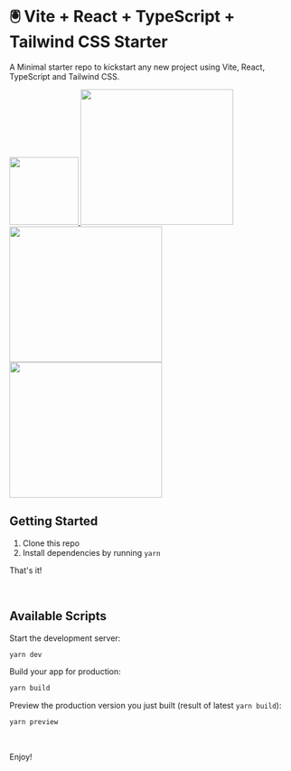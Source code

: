 # 🖲️ Vite + React + TypeScript + Tailwind CSS Starter

A Minimal starter repo to kickstart any new project using Vite, React, TypeScript and Tailwind CSS.

<a href="https://vitejs.dev/">
  <img src="https://upload.wikimedia.org/wikipedia/commons/f/f1/Vitejs-logo.svg" width="122" height="120" />
</a>
<a href="https://react.dev/">
  <img src="https://upload.wikimedia.org/wikipedia/commons/a/a7/React-icon.svg" width="270" height="240" />
</a>
<a href="https://www.typescriptlang.org/">
  <img src="https://upload.wikimedia.org/wikipedia/commons/4/4c/Typescript_logo_2020.svg" width="270" height="240" />
</a>
<a href="https://tailwindcss.com/">
  <img src="https://upload.wikimedia.org/wikipedia/commons/d/d5/Tailwind_CSS_Logo.svg" width="270" height="240" />
</a>

<br />

## Getting Started
1. Clone this repo
2. Install dependencies by running `yarn`

That's it!

<br />

## Available Scripts

Start the development server:
```bash
yarn dev
```

Build your app for production:
```bash
yarn build
```

Preview the production version you just built (result of latest `yarn build`):
```bash
yarn preview
```

<br />

Enjoy!